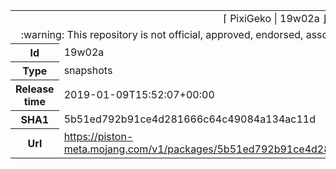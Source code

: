 <html><table>
<tr><td colspan="2" align="center"><img width="0" height="0"><br/>⌈ PixiGeko | 19w02a ⌋<br/><img width="0" height="0"></td></tr>
<tr><td colspan="2" align="center"><img width="0" height="0"><br/>
:warning: This repository is not official, approved, endorsed, associated or connected with Mojang :warning:
<br/><img width="0" height="0"></td></tr>
<tr><th>Id</th><td>19w02a</td></tr>
<tr><th>Type</th><td>snapshots</td></tr>
<tr><th>Release time</th><td>2019-01-09T15:52:07+00:00</td></tr>
<tr><th>SHA1</th><td>5b51ed792b91ce4d281666c64c49084a134ac11d</td></tr>
<tr><th>Url</th><td><a href="https://piston-meta.mojang.com/v1/packages/5b51ed792b91ce4d281666c64c49084a134ac11d/19w02a.json">https://piston-meta.mojang.com/v1/packages/5b51ed792b91ce4d281666c64c49084a134ac11d/19w02a.json</a></td></tr>